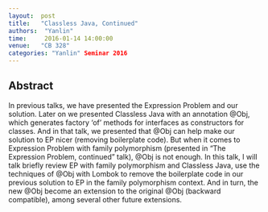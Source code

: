 ```yaml
--- 
layout:  post 
title:   "Classless Java, Continued"
authors:  "Yanlin"
time:     2016-01-14 14:00:00
venue:   "CB 328"
categories: "Yanlin" Seminar 2016
--- 
```

## Abstract

In previous talks, we have presented the Expression Problem and our
solution. Later on we presented Classless Java with an annotation
@Obj, which generates factory ‘of’ methods for interfaces as
constructors for classes. And in that talk, we presented that @Obj can
help make our solution to EP nicer (removing boilerplate code). But
when it comes to Expression Problem with family polymorphism
(presented in “The Expression Problem, continued” talk), @Obj is not
enough. In this talk, I will talk briefly review EP with family
polymorphism and Classless Java, use the techniques of @Obj with
Lombok to remove the boilerplate code in our previous solution to EP
in the family polymorphism context. And in turn, the new @Obj become
an extension to the original @Obj (backward compatible), among several
other future extensions.

